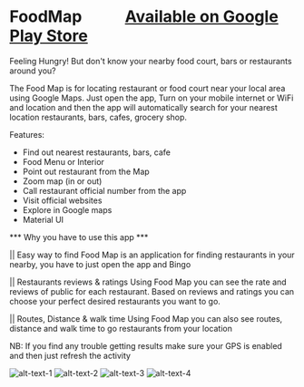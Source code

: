 # FoodMap  &emsp; &emsp; <a href="https://play.google.com/store/apps/details?id=com.nerdgeeks.foodmap&hl=en">Available on Google Play Store</a>
Feeling Hungry! But don't know your nearby food court, bars or restaurants around you?

The Food Map is for locating restaurant or food court near your local area using Google Maps. Just open the app, Turn on your mobile internet or WiFi and location and then the app will automatically search for your nearest location restaurants, bars, cafes, grocery shop.

Features:
- Find out nearest restaurants, bars, cafe
- Food Menu or Interior
- Point out restaurant from the Map
- Zoom map (in or out)
- Call restaurant official number from the app
- Visit official websites
- Explore in Google maps
- Material UI

*** Why you have to use this app ***

|| Easy way to find
Food Map is an application for finding restaurants in your nearby, you have to just open the app and Bingo

|| Restaurants reviews & ratings
Using Food Map you can see the rate and reviews of public for each restaurant. Based on reviews and ratings you can choose your perfect desired restaurants you want to go.

|| Routes, Distance & walk time
Using Food Map you can also see routes, distance and walk time to go restaurants from your location

NB: If you find any trouble getting results make sure your GPS is enabled and then just refresh the activity

![alt-text-1](https://lh3.googleusercontent.com/sC15ZuoBvHyxcdkiTHJLmQbJwVnBw34_SS0MlSar1xg4hnvQRP_MeUawI-POQ_yAoQLQ=w1366-h631 "Screenshot") 
![alt-text-2](https://lh3.googleusercontent.com/HTn15GazADYgmHnykYb7RYens-zzIQPDDD2Rr5lIwsM1z_Wd2eoW8deMMddmxqiNo_4=w1366-h631
 "Screenshot") 
![alt-text-3](https://lh3.googleusercontent.com/vs-im80CAGuIW6N6gWrIZD29-Q22OvaGYBmgWW1DM40nGTq0FEXAkE3zbiU1jBM_KcA=w1366-h631 "Screenshot")
![alt-text-4](https://lh3.googleusercontent.com/Cx9CabbnkTYv4N8C1L0mNd2GAg7IWEsTRj069CnEmwELbKdJgMRjOWGsL5JQUxyZnco=w1366-h631 "Screenshot")

